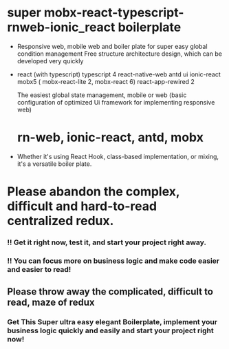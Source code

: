 # super mobx-react-typescript-rnweb-ionic_react boilerplate

- Responsive web, mobile web and boiler plate for super easy global condition management
  Free structure architecture design, which can be developed very quickly

- react (with typescript)
typescript 4
react-native-web
antd ui
ionic-react
mobx5 ( mobx-react-lite 2, mobx-react 6)
react-app-rewired 2

    
     The easiest global state management, mobile or web (basic configuration of optimized Ui framework for implementing responsive web)
     
     # rn-web, ionic-react, antd, mobx  


- Whether it's using React Hook, class-based implementation, or mixing, it's a versatile boiler plate.

# Please abandon the complex, difficult and hard-to-read centralized redux.
### !! Get it right now, test it, and start your project right away.

### !!  You can focus more on business logic and make code easier and easier to read!

## Please throw away the complicated, difficult to read, maze of redux
### Get This Super ultra easy elegant Boilerplate, implement your business logic quickly and easily and start your project right now!
